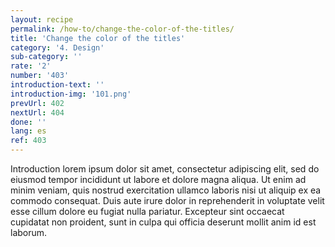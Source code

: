 ```yaml
---
layout: recipe
permalink: /how-to/change-the-color-of-the-titles/
title: 'Change the color of the titles'
category: '4. Design'
sub-category: ''
rate: '2'
number: '403'
introduction-text: ''
introduction-img: '101.png'
prevUrl: 402
nextUrl: 404
done: ''
lang: es
ref: 403
---
```


Introduction lorem ipsum dolor sit amet, consectetur adipiscing elit, sed do eiusmod tempor incididunt ut labore et dolore magna aliqua. Ut enim ad minim veniam, quis nostrud exercitation ullamco laboris nisi ut aliquip ex ea commodo consequat. Duis aute irure dolor in reprehenderit in voluptate velit esse cillum dolore eu fugiat nulla pariatur. Excepteur sint occaecat cupidatat non proident, sunt in culpa qui officia deserunt mollit anim id est laborum.

